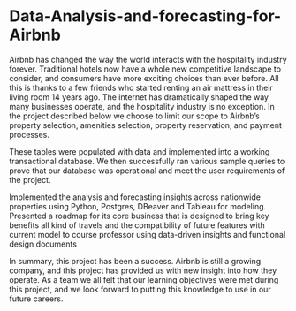 # Data-Analysis-and-forecasting-for-Airbnb

Airbnb has changed the way the world interacts with the hospitality industry forever. Traditional hotels now have a whole new competitive landscape to consider, and consumers have more exciting choices than ever before. 
All this is thanks to a few friends who started renting an air mattress in their living room 14 years ago. The internet has dramatically shaped the way many businesses operate, and the hospitality industry is no exception.
In the project described below we choose to limit our scope to Airbnb’s property selection, amenities selection, property reservation, and payment processes. 


These tables were populated with data and implemented into a working transactional database. 
We then successfully ran various sample queries to prove that our database was operational and meet the user requirements of the project.

Implemented the analysis and forecasting insights across nationwide properties using Python, Postgres, DBeaver and Tableau for modeling. 
Presented a roadmap for its core business that is designed to bring key benefits all kind of travels and the compatibility of future features with current model to course professor using data-driven insights and functional design documents


In summary, this project has been a success. Airbnb is still a growing company, and this project has provided us with new insight into how they operate. 
As a team we all felt that our learning objectives were met during this project, and we look forward to putting this knowledge to use in our future careers.
